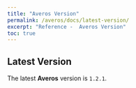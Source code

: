 ```yaml
---
title: "Averos Version"
permalink: /averos/docs/latest-version/
excerpt: "Reference -  Averos Version"
toc: true
---
```


## **Latest Version**


The latest **Averos** version is `1.2.1`.
